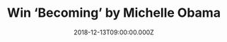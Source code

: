 ---
campaign-uuid: "c-25986ac7-4ec3-4190-93de-fb97fe256afd"
type: "Preview"
category: "Gifts"
date: "2018-12-13T09:00:00.000Z"
end-date: "2019-01-13T23:59:00.000Z"
disable-form: false
is_promoted: false
has_entry_page: true
title: "Win ‘Becoming’ by Michelle Obama"
competition-description: "<p>Michelle Obama invites readers into her world, chronicling\
  \ the experiences that have shaped her—from her childhood on the South Side of Chicago\
  \ to her years as an executive balancing the demands of motherhood and work, to\
  \ her time spent at the world’s most famous address.We are giving away a copy of\
  \ ‘Becoming’ , Michelle Obama’s new book. </p>\r\n<p>If you want to know more about\
  \ The First Lady of the United States of America, click below for a chance to win.</p>"
hero-header: "Win ‘Becoming’ by Michelle Obama"
terms-confirmation: "N/A"
banner-img: "https://assets.expresslyapp.com/asset-c992384a-7e83-4281-aeff-4e34907839a3.jpg"
logo-left-href: "aaa.nme.com"
logo-left-image: "https://assets.expresslyapp.com/asset-c40efad0-c423-4802-bcde-e71bc3066d08.jpg"
logo-left-title: "NME AAA"
bg-image-hero: "https://assets.expresslyapp.com/asset-3bd9081e-01c1-4096-a7b8-e03e5af9e740.jpg"
bg-image-first: "https://assets.expresslyapp.com/asset-40d3ed4a-a396-4112-bb1a-1ceb7c049e9f.jpg"
section1-content: "<p>In her memoir, a work of deep reflection and mesmerizing storytelling,\
  \ Michelle Obama invites readers into her world, chronicling the experiences that\
  \ have shaped her from her childhood on the South Side of Chicago to her years as\
  \ an executive balancing the demands of motherhood and work, to her time spent at\
  \ the world’s most famous address.</p>\r\n<p>With unerring honesty and lively wit,\
  \ she describes her triumphs and her disappointments, both public and private, telling\
  \ her full story as she has lived it in her own words and on her own terms. Warm,\
  \ wise, and revelatory, Becoming is the deeply personal reckoning of a woman of\
  \ soul and substance who has steadily defied expectations and whose story inspires\
  \ us to do the same.</p>\r\n<p>Enter the form below for a chance to win the intimate,\
  \ powerful, and inspiring memoir by the former First Lady of the United States,\
  \ Michelle Obama, ‘Becoming’</p>"
entry-title: "Win ‘Becoming’ by Michelle Obama"
entry-content: "Enter the draw to win ‘Becoming’ by Michelle Obama\r\nby completing\
  \ the form below before 23:59 on 13th of January 2019."
has-winner: false
prize-description: "‘Becoming’ by Michelle Obama."
special-conditions: "Multiple entries are allowed up to one every day.\r\nThis competition\
  \ is also available on: http://club.expressly.io/competitons/michelle-obama-becoming-book"
country-restrictions:
- "US"
---